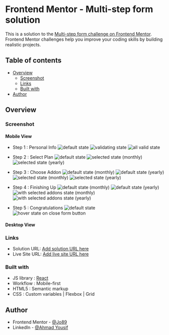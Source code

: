 # Frontend Mentor - Multi-step form solution

This is a solution to the [Multi-step form challenge on Frontend Mentor](https://www.frontendmentor.io/challenges/multistep-form-YVAnSdqQBJ). Frontend Mentor challenges help you improve your coding skills by building realistic projects.

## Table of contents

- [Overview](#overview)
  - [Screenshot](#screenshot)
  - [Links](#links)
  - [Built with](#built-with)
- [Author](#author)

## Overview

### Screenshot

#### Mobile View

- Step 1 : Personal Info
  ![default state](/public/screenshots/mobile/1.png)
  ![validating state](/public/screenshots/mobile/2.png)
  ![all valid state](/public/screenshots/mobile/3.png)

- Step 2 : Select Plan
  ![default state](/public/screenshots/mobile/4.png)
  ![selected state (monthly)](/public/screenshots/mobile/5.png)
  ![selected state (yearly)](/public/screenshots/mobile/6.png)

- Step 3 : Choose Addon
  ![default state (monthly)](/public/screenshots/mobile/7-mo.png)
  ![default state (yearly)](/public/screenshots/mobile/7-yr.png)
  ![selected state (monthly)](/public/screenshots/mobile/8-mo.png)
  ![selected state (yearly)](/public/screenshots/mobile/8-yr.png)

- Step 4 : Finishing Up
  ![default state (monthly)](/public/screenshots/mobile/9.png)
  ![default state (yearly)](/public/screenshots/mobile/10.png)
  ![with selected addons state (monthly)](/public/screenshots/mobile/9-mo.png)
  ![with selected addons state (yearly)](/public/screenshots/mobile/9-yr.png)

- Step 5 : Congratulations
  ![default state](/public/screenshots/mobile/11.png)
  ![hover state on close form button](/public/screenshots/mobile/12.png)

#### Desktop View

### Links

- Solution URL: [Add solution URL here](https://your-solution-url.com)
- Live Site URL: [Add live site URL here](https://your-live-site-url.com)

### Built with

- JS library : [React](https://reactjs.org/)
- Workflow : Mobile-first
- HTML5 : Semantic markup
- CSS : Custom variables | Flexbox | Grid

## Author

- Frontend Mentor - [@Jo89](https://www.frontendmentor.io/profile/ahmadyousif89)
- LinkedIn - [@Ahmad Yousif](https://www.linkedin.com/in/dev-ahmadyousif)
